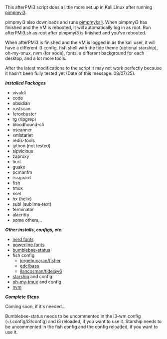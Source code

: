 This afterPMi3 script does a little more set up in Kali Linux after running [pimpmyi3](https://github.com/Dewalt-arch/pimpmyi3).

pimpmyi3 also downloads and runs [pimpmykali](https://github.com/Dewalt-arch/pimpmykali). When pimpmyi3 has finished and the VM is rebooted, it will automatically log in as root. Run afterPMi3.sh as root after pimpmyi3 is finished and you've rebooted.

When afterPMi3 is finished and the VM is logged in as the kali user, it will have a different i3 config, fish shell with the tide theme (optional starship), oh-my-tmux, nvm (for node), fonts, a different background for each desktop, and a lot more tools.

After the latest modifications to the script it may not work perfectly because it hasn't been fully tested yet (Date of this message: 08/07/25).

***Installed Packages***

- vivaldi
- code
- obsidian
- rustscan
- feroxbuster
- rg (ripgrep)
- bloodhound-cli
- oscanner
- xmlstarlet
- redis-tools
- jython (not tested)
- sipvicious
- zaproxy
- hurl
- guake
- pcmanfm
- rssguard
- fish
- tmux
- xsel
- hx (helix)
- subl (sublime-text)
- terminator
- alacritty
- some others...

***Other installs, configs, etc.***

- [nerd fonts](https://github.com/ryanoasis/nerd-fonts)
- [powerline fonts](https://github.com/powerline/fonts)
- [bumblebee-status](https://github.com/tobi-wan-kenobi/bumblebee-status)
- fish config
    - [jorgebucaran/fisher](https://github.com/jorgebucaran/fisher)
    - [edc/bass](https://github.com/edc/bass)
    - [ilancosman/tide@v6](https://github.com/IlanCosman/tide)
- [starship](https://starship.rs/) and config
- [oh-my-tmux](https://github.com/gpakosz/.tmux) and config
- [nvm](https://github.com/nvm-sh/nvm)

***Complete Steps***

Coming soon, if it's needed...

Bumblebee-status needs to be uncommented in the i3-wm config (~/.config/i3/config) and i3 reloaded, if you want to use it.
Starship needs to be uncommented in the fish config and the config reloaded, if you want to use it.
